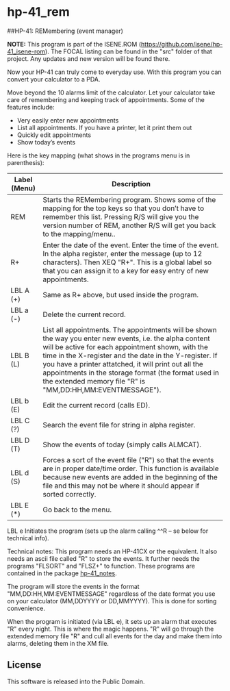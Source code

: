 # hp-41_rem
##HP-41: REMembering (event manager)

**NOTE:** This program is part of the ISENE.ROM (https://github.com/isene/hp-41_isene-rom). The FOCAL listing can be found in the "src" folder of that project. Any updates and new version will be found there.

Now your HP-41 can truly come to everyday use. With this program you can convert your calculator to a PDA.

Move beyond the 10 alarms limit of the calculator. Let your calculator take care of remembering and keeping track of appointments. Some of the features include:

* Very easily enter new appointments
* List all appointments. If you have a printer, let it print them out
* Quickly edit appointments
* Show today’s events

Here is the key mapping (what shows in the programs menu is in parenthesis):

Label (Menu)	|Description
----------------|-----------
REM	|Starts the REMembering program. Shows some of the mapping for the top keys so that you don’t have to remember this list. Pressing R/S will give you the version number of REM, another R/S will get you back to the mapping/menu..
R+	|Enter the date of the event. Enter the time of the event. In the alpha register, enter the message (up to 12 characters). Then XEQ "R+". This is a global label so that you can assign it to a key for easy entry of new appointments.
LBL A (+)	|Same as R+ above, but used inside the program.
LBL a (-)	|Delete the current record.
LBL B (L)	|List all appointments. The appointments will be shown the way you enter new events, i.e. the alpha content will be active for each appointment shown, with the time in the X-register and the date in the Y-register. If you have a printer attatched, it will print out all the appointments in the storage format (the format used in the extended memory file "R" is "MM,DD:HH,MM:EVENTMESSAGE").
LBL b (E)	|Edit the current record (calls ED).
LBL C (?)	|Search the event file for string in alpha register.
LBL D (T)	|Show the events of today (simply calls ALMCAT).
LBL d (S)	|Forces a sort of the event file ("R") so that the events are in proper date/time order. This function is available because new events are added in the beginning of the file and this may not be where it should appear if sorted correctly.
LBL E (\*)	|Go back to the menu.
LBL e	Initiates the program (sets up the alarm calling ^^R – se below for technical info).

Technical notes: This program needs an HP-41CX or the equivalent. It also needs an ascii file called "R" to store the events. It further needs the programs "FLSORT" and "FLSZ+" to function. These programs are contained in the package [hp-41_notes](https://github.com/isene/hp-41_notes).

The program will store the events in the format "MM,DD:HH,MM:EVENTMESSAGE" regardless of the date format you use on your calculator (MM,DDYYYY or DD,MMYYYY). This is done for sorting convenience.

When the program is initiated (via LBL e), it sets up an alarm that executes "R" every night. This is where the magic happens. "R" will go through the extended memory file "R" and cull all events for the day and make them into alarms, deleting them in the XM file.

## License
This software is released into the Public Domain.
